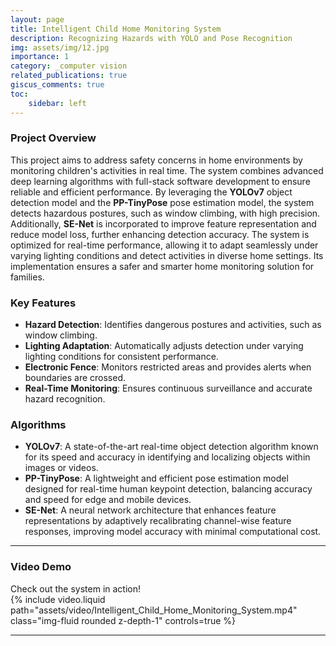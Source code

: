 ```yaml
---
layout: page
title: Intelligent Child Home Monitoring System
description: Recognizing Hazards with YOLO and Pose Recognition
img: assets/img/12.jpg
importance: 1
category: _computer vision
related_publications: true
giscus_comments: true
toc:
    sidebar: left
---
```


### Project Overview  
This project aims to address safety concerns in home environments by monitoring children's activities in real time. The system combines advanced deep learning algorithms with full-stack software development to ensure reliable and efficient performance. By leveraging the **YOLOv7** object detection model and the **PP-TinyPose** pose estimation model, the system detects hazardous postures, such as window climbing, with high precision. Additionally, **SE-Net** is incorporated to improve feature representation and reduce model loss, further enhancing detection accuracy. The system is optimized for real-time performance, allowing it to adapt seamlessly under varying lighting conditions and detect activities in diverse home settings. Its implementation ensures a safer and smarter home monitoring solution for families.  

### Key Features
- **Hazard Detection**: Identifies dangerous postures and activities, such as window climbing.  
- **Lighting Adaptation**: Automatically adjusts detection under varying lighting conditions for consistent performance.  
- **Electronic Fence**: Monitors restricted areas and provides alerts when boundaries are crossed.  
- **Real-Time Monitoring**: Ensures continuous surveillance and accurate hazard recognition.  

### Algorithms
- **YOLOv7**: A state-of-the-art real-time object detection algorithm known for its speed and accuracy in identifying and localizing objects within images or videos. 
- **PP-TinyPose**: A lightweight and efficient pose estimation model designed for real-time human keypoint detection, balancing accuracy and speed for edge and mobile devices. 
- **SE-Net**: A neural network architecture that enhances feature representations by adaptively recalibrating channel-wise feature responses, improving model accuracy with minimal computational cost.

---

### Video Demo
Check out the system in action!  
{% include video.liquid path="assets/video/Intelligent_Child_Home_Monitoring_System.mp4" class="img-fluid rounded z-depth-1" controls=true %}

---  


